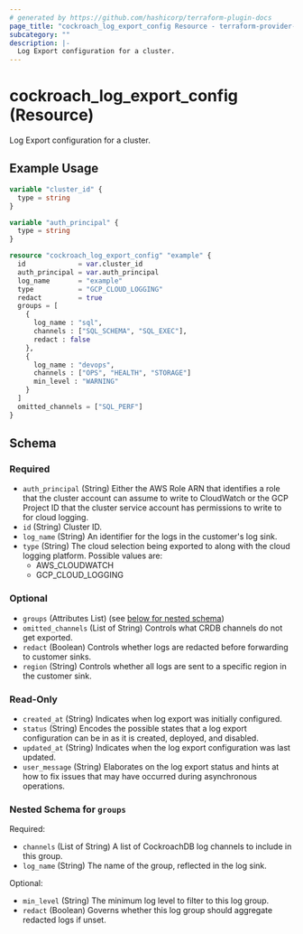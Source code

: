 ```yaml
---
# generated by https://github.com/hashicorp/terraform-plugin-docs
page_title: "cockroach_log_export_config Resource - terraform-provider-cockroach"
subcategory: ""
description: |-
  Log Export configuration for a cluster.
---
```


# cockroach_log_export_config (Resource)

Log Export configuration for a cluster.

## Example Usage

```terraform
variable "cluster_id" {
  type = string
}

variable "auth_principal" {
  type = string
}

resource "cockroach_log_export_config" "example" {
  id             = var.cluster_id
  auth_principal = var.auth_principal
  log_name       = "example"
  type           = "GCP_CLOUD_LOGGING"
  redact         = true
  groups = [
    {
      log_name : "sql",
      channels : ["SQL_SCHEMA", "SQL_EXEC"],
      redact : false
    },
    {
      log_name : "devops",
      channels : ["OPS", "HEALTH", "STORAGE"]
      min_level : "WARNING"
    }
  ]
  omitted_channels = ["SQL_PERF"]
}
```

<!-- schema generated by tfplugindocs -->
## Schema

### Required

- `auth_principal` (String) Either the AWS Role ARN that identifies a role that the cluster account can assume to write to CloudWatch or the GCP Project ID that the cluster service account has permissions to write to for cloud logging.
- `id` (String) Cluster ID.
- `log_name` (String) An identifier for the logs in the customer's log sink.
- `type` (String) The cloud selection being exported to along with the cloud logging platform. Possible values are:
  * AWS_CLOUDWATCH
  * GCP_CLOUD_LOGGING

### Optional

- `groups` (Attributes List) (see [below for nested schema](#nestedatt--groups))
- `omitted_channels` (List of String) Controls what CRDB channels do not get exported.
- `redact` (Boolean) Controls whether logs are redacted before forwarding to customer sinks.
- `region` (String) Controls whether all logs are sent to a specific region in the customer sink.

### Read-Only

- `created_at` (String) Indicates when log export was initially configured.
- `status` (String) Encodes the possible states that a log export configuration can be in as it is created, deployed, and disabled.
- `updated_at` (String) Indicates when the log export configuration was last updated.
- `user_message` (String) Elaborates on the log export status and hints at how to fix issues that may have occurred during asynchronous operations.

<a id="nestedatt--groups"></a>
### Nested Schema for `groups`

Required:

- `channels` (List of String) A list of CockroachDB log channels to include in this group.
- `log_name` (String) The name of the group, reflected in the log sink.

Optional:

- `min_level` (String) The minimum log level to filter to this log group.
- `redact` (Boolean) Governs whether this log group should aggregate redacted logs if unset.


